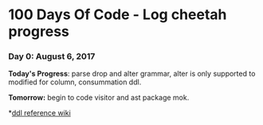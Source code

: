 # 100 Days Of Code - Log cheetah progress

### Day 0: August 6, 2017

**Today's Progress**: parse drop and alter grammar, alter is only supported to modified for column, consummation ddl.

**Tomorrow:** begin to code visitor and ast package mok.

*[ddl reference wiki](https://en.wikipedia.org/wiki/Data_definition_language#DROP_statement)